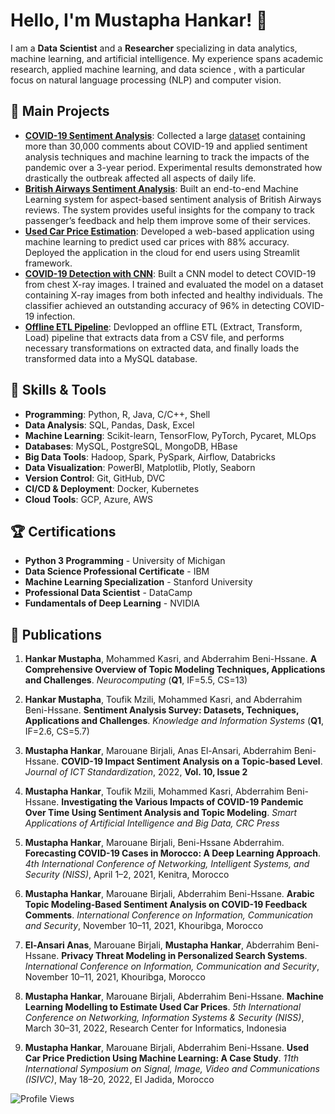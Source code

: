 # Hello, I'm Mustapha Hankar! 👋

I am a **Data Scientist** and a **Researcher** specializing in data analytics, machine learning, and artificial intelligence. My experience spans academic research, applied machine learning, and data science , with a particular focus on natural language processing (NLP) and computer vision.

## 🚀 Main Projects

- **[COVID-19 Sentiment Analysis](https://ieeexplore.ieee.org/abstract/document/10255411)**: Collected a large [dataset](https://github.com/HankarM88/Hespress_COVID-19_Dataset) containing more than 30,000 comments about COVID-19 and applied sentiment analysis techniques and machine learning to track the impacts of the pandemic over a 3-year period. Experimental results demonstrated how drastically the outbreak affected all aspects of daily life. 
- **[British Airways Sentiment Analysis](https://github.com/HankarM88/British_Airways_Reviews_Sentiment_Analaysis)**: Built an end-to-end Machine Learning system for aspect-based sentiment analysis of British Airways reviews. The system provides useful insights for the company to track passenger’s feedback and help them improve some of their services. 
- **[Used Car Price Estimation](https://github.com/HankarM88/Used-Car-Price-Prediction)**: Developed a web-based application using machine learning to predict used car prices with 88% accuracy. Deployed the application in the cloud for end users using Streamlit framework. 
- **[COVID-19 Detection with CNN](https://www.kaggle.com/code/hankarmostafa/covid19-detection-from-lungs-x-ray-images)**: Built a CNN model to detect COVID-19 from chest X-ray images. I trained and evaluated the model on a dataset containing X-ray images from both infected and healthy individuals. The classifier achieved an outstanding accuracy of 96% in detecting COVID-19 infection. 
- **[Offline ETL Pipeline](https://github.com/HankarM88/ETL-Pipeline)**: Devlopped an offline ETL (Extract, Transform, Load) pipeline that extracts data from a CSV file, and performs necessary transformations on extracted data, and finally loads the transformed data into a MySQL database. 

## 🔧 Skills & Tools

- **Programming**: Python, R, Java, C/C++, Shell
- **Data Analysis**: SQL, Pandas, Dask, Excel
- **Machine Learning**: Scikit-learn, TensorFlow, PyTorch, Pycaret, MLOps
- **Databases**: MySQL, PostgreSQL, MongoDB, HBase
- **Big Data Tools**: Hadoop, Spark, PySpark, Airflow, Databricks
- **Data Visualization**: PowerBI, Matplotlib, Plotly, Seaborn
- **Version Control**: Git, GitHub, DVC
- **CI/CD & Deployment**: Docker, Kubernetes
- **Cloud Tools**: GCP, Azure, AWS

## 🏆 Certifications
- **Python 3 Programming** - University of Michigan
- **Data Science Professional Certificate** - IBM
- **Machine Learning Specialization** - Stanford University
- **Professional Data Scientist** - DataCamp
- **Fundamentals of Deep Learning** - NVIDIA

## 📄 Publications

1. **Hankar Mustapha**, Mohammed Kasri, and Abderrahim Beni-Hssane. **A Comprehensive Overview of Topic Modeling Techniques, Applications and Challenges**. *Neurocomputing* (**Q1**, IF=5.5, CS=13)

2. **Hankar Mustapha**, Toufik Mzili, Mohammed Kasri, and Abderrahim Beni-Hssane. **Sentiment Analysis Survey: Datasets, Techniques, Applications and Challenges**. *Knowledge and Information Systems* (**Q1**, IF=2.6, CS=5.7)

3. **Mustapha Hankar**, Marouane Birjali, Anas El-Ansari, Abderrahim Beni-Hssane. **COVID-19 Impact Sentiment Analysis on a Topic-based Level**. *Journal of ICT Standardization*, 2022, **Vol. 10, Issue 2**

4. **Mustapha Hankar**, Toufik Mzili, Mohammed Kasri, Abderrahim Beni-Hssane. **Investigating the Various Impacts of COVID-19 Pandemic Over Time Using Sentiment Analysis and Topic Modeling**. *Smart Applications of Artificial Intelligence and Big Data, CRC Press* 


5. **Mustapha Hankar**, Marouane Birjali, Beni-Hssane Abderrahim. **Forecasting COVID-19 Cases in Morocco: A Deep Learning Approach**. *4th International Conference of Networking, Intelligent Systems, and Security (NISS)*, April 1–2, 2021, Kenitra, Morocco

6. **Mustapha Hankar**, Marouane Birjali, Abderrahim Beni-Hssane. **Arabic Topic Modeling-Based Sentiment Analysis on COVID-19 Feedback Comments**. *International Conference on Information, Communication and Security*, November 10–11, 2021, Khouribga, Morocco

7. **El-Ansari Anas**, Marouane Birjali, **Mustapha Hankar**, Abderrahim Beni-Hssane. **Privacy Threat Modeling in Personalized Search Systems**. *International Conference on Information, Communication and Security*, November 10–11, 2021, Khouribga, Morocco

8. **Mustapha Hankar**, Marouane Birjali, Abderrahim Beni-Hssane. **Machine Learning Modelling to Estimate Used Car Prices**. *5th International Conference on Networking, Information Systems & Security (NISS)*, March 30–31, 2022, Research Center for Informatics, Indonesia

9. **Mustapha Hankar**, Marouane Birjali, Abderrahim Beni-Hssane. **Used Car Price Prediction Using Machine Learning: A Case Study**. *11th International Symposium on Signal, Image, Video and Communications (ISIVC)*, May 18–20, 2022, El Jadida, Morocco

![Profile Views](https://komarev.com/ghpvc/?username=HankarM88&color=blue)
